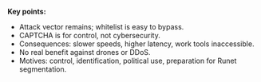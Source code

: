**Key points:**
- Attack vector remains; whitelist is easy to bypass.
- CAPTCHA is for control, not cybersecurity.
- Consequences: slower speeds, higher latency, work tools inaccessible.
- No real benefit against drones or DDoS.
- Motives: control, identification, political use, preparation for Runet segmentation.

